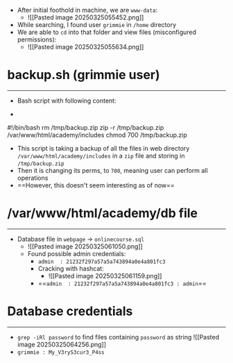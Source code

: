 - After initial foothold in machine, we are `www-data`:
	- ![[Pasted image 20250325055452.png]]
- While searching, I found user `grimmie` in `/home` directory
- We are able to `cd` into that folder and view files (misconfigured permissions):
	- ![[Pasted image 20250325055634.png]]
# backup.sh (grimmie user)
---
- Bash script with following content:
- ```$ cat backup.sh
#!/bin/bash
rm /tmp/backup.zip
zip -r /tmp/backup.zip /var/www/html/academy/includes
chmod 700 /tmp/backup.zip

- This script is taking a backup of all the files in web directory `/var/www/html/academy/includes` in a `zip` file and storing in `/tmp/backup.zip`
- Then it is changing its perms, to `700`, meaning user can perform all operations
- ==However, this doesn't seem interesting as of now==

# /var/www/html/academy/db file
---
- Database file in `webpage` -> `onlinecourse.sql`
	- ![[Pasted image 20250325061050.png]]
	- Found possible admin credentials:
		- `admin  : 21232f297a57a5a743894a0e4a801fc3`
		- Cracking with hashcat:
			- ![[Pasted image 20250325061159.png]]
		- ==`admin  : 21232f297a57a5a743894a0e4a801fc3 : admin`==

# Database credentials
---
- `grep -iRl password` to find files containing `password` as string
![[Pasted image 20250325064256.png]]
- `grimmie : My_V3ryS3cur3_P4ss`